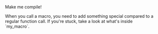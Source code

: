 Make me compile!

<div class="hint">
  When you call a macro, you need to add something special compared to a regular function call.
  If you're stuck, take a look at what's inside `my_macro`.
</div>
